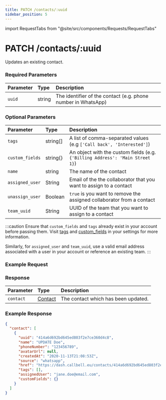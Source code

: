 ```yaml
---
title: PATCH /contacts/:uuid
sidebar_position: 5
---
```


import RequestTabs from "@site/src/components/Requests/RequestTabs"

# PATCH /contacts/:uuid

Updates an existing contact.

### Required Parameters

| Parameter | Type   | Description                                                   |
| :-------- | :----- | :------------------------------------------------------------ |
| `uuid`    | string | The identifier of the contact (e.g. phone number in WhatsApp) |

### Optional Parameters

| Parameter       | Type     | Description                                                                   |
| :-------------- | :------- | :---------------------------------------------------------------------------- |
| `tags`          | string[] | A list of comma-separated values (e.g `['Call back', 'Interested']`)          |
| `custom_fields` | string{} | An object with the custom fields (e.g. `{'Billing Address': 'Main Street 1}`) |
| `name`          | string   | The name of the contact                                                       |
| `assigned_user` | String   | Email of the the collaborator that you want to assign to a contact            |
| `unassign_user` | Boolean  | `true` is you want to remove the assigned collaborator from a contact         |
| `team_uuid`     | String   | UUID of the team that you want to assign to a contact                         |

:::caution
Ensure that `custom_fields` and `tags` already exist in your account before passing them. Visit [tags](https://dash.callbell.eu/settings/tags) and [custom_fields](https://dash.callbell.eu/settings/custom_fields) in your settings for more information.

Similarly, for `assigned_user` and `team_uuid`, use a valid email address associated with a user in your account or reference an existing team.
:::

### Example Request

<RequestTabs endpoint='contacts_api' request="patch_contacts"/>

### Response

| Parameter | Type                                           | Description                         |
| :-------- | :--------------------------------------------- | :---------------------------------- |
| `contact` | [Contact](/api/reference/object_types/contact) | The contact which has been updated. |

### Example Response

```json title=response.json
{
  "contact": [
    {
      "uuid": "414a6d692bd645ed803f2e7ce360d4c8",
      "name": "UPDATE Doe",
      "phoneNumber": "123456789",
      "avatarUrl": null,
      "createdAt": "2020-11-13T21:08:53Z",
      "source": "whatsapp",
      "href": "https://dash.callbell.eu/contacts/414a6d692bd645ed803f2e7ce360d4c8",
      "tags": [],
      "assignedUser": "jane.doe@email.com",
      "customFields": {}
    }
  ]
}
```
